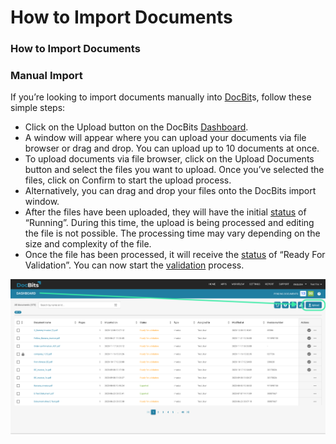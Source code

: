 # How to Import Documents

### How to Import Documents <a href="#hzlzh0836l0x" id="hzlzh0836l0x"></a>

### Manual Import <a href="#t8f2qbc95zot" id="t8f2qbc95zot"></a>

If you’re looking to import documents manually into [DocBit](https://docbits.com/doc/docbits-getting-started/)s, follow these simple steps:

* Click on the Upload button on the DocBits [Dashboard](https://docbits.com/doc/docbits-dashboard/).
* A window will appear where you can upload your documents via file browser or drag and drop. You can upload up to 10 documents at once.
* To upload documents via file browser, click on the Upload Documents button and select the files you want to upload. Once you’ve selected the files, click on Confirm to start the upload process.
* Alternatively, you can drag and drop your files onto the DocBits import window.
* After the files have been uploaded, they will have the initial [status](https://docbits.com/doc/docbits-dashboard/document-status/) of “Running”. During this time, the upload is being processed and editing the file is not possible. The processing time may vary depending on the size and complexity of the file.
* Once the file has been processed, it will receive the [status](https://docbits.com/doc/docbits-dashboard/document-status/) of “Ready For Validation”. You can now start the [validation](https://docbits.com/doc/document-validation/) process.

![](<../../../../.gitbook/assets/12 (12).png>)

### &#x20;<a href="#id-55pch9p17nt3" id="id-55pch9p17nt3"></a>
